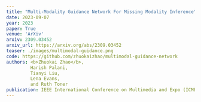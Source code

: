```yaml
---
title: "Multi-Modality Guidance Network For Missing Modality Inference"
date: 2023-09-07
year: 2023
paper: True
venue: 'ArXiv'
arxiv: 2309.03452
arxiv_url: https://arxiv.org/abs/2309.03452
teaser: ./images/multimodal-guidance.png
code: https://github.com/zhuokaizhao/multimodal-guidance-network
authors: <b>Zhuokai Zhao</b>,
         Harish Palani,
         Tianyi Liu,
         Lena Evans,
         and Ruth Toner
publication: IEEE International Conference on Multimedia and Expo (ICME)
---
```

